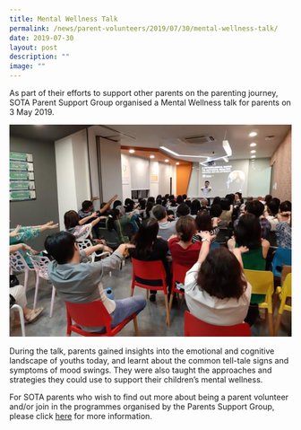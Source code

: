 ```yaml
---
title: Mental Wellness Talk
permalink: /news/parent-volunteers/2019/07/30/mental-wellness-talk/
date: 2019-07-30
layout: post
description: ""
image: ""
---
```

As part of their efforts to support other parents on the parenting journey, SOTA Parent Support Group organised a Mental Wellness talk for parents on 3 May 2019.

![](/images/20190503_194341-(1).jpg)

During the talk, parents gained insights into the emotional and cognitive landscape of youths today, and learnt about the common tell-tale signs and symptoms of mood swings. They were also taught the approaches and strategies they could use to support their children’s mental wellness.  

For SOTA parents who wish to find out more about being a parent volunteer and/or join in the programmes organised by the Parents Support Group, please click [here](/getting-involved/parents/) for more information.

